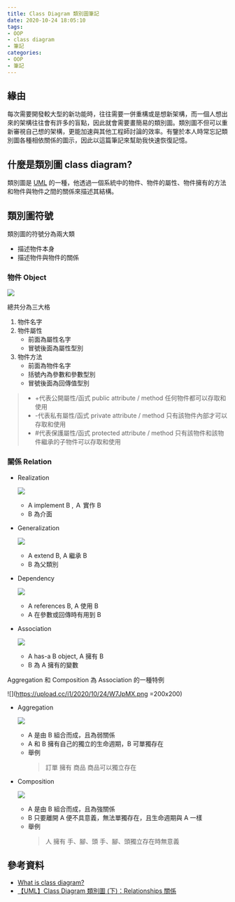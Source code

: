 ```yaml
---
title: Class Diagram 類別圖筆記
date: 2020-10-24 18:05:10
tags:
- OOP
- class diagram
- 筆記
categories:
- OOP
- 筆記
---
```

## 緣由

每次需要開發較大型的新功能時，往往需要一併重構或是想新架構，而一個人想出來的架構往往會有許多的盲點，因此就會需要畫簡易的類別圖。類別圖不但可以重新審視自己想的架構，更能加速與其他工程師討論的效率。有鑒於本人時常忘記類別圖各種相依關係的圖示，因此以這篇筆記來幫助我快速恢復記憶。

## 什麼是類別圖 class diagram?

類別圖是 [UML](https://zh.wikipedia.org/wiki/%E7%BB%9F%E4%B8%80%E5%BB%BA%E6%A8%A1%E8%AF%AD%E8%A8%80) 的一種，他透過一個系統中的物件、物件的屬性、物件擁有的方法和物件與物件之間的關係來描述其結構。

## 類別圖符號

類別圖的符號分為兩大類

- 描述物件本身
- 描述物件與物件的關係

### 物件 Object

![](https://upload.cc/i1/2020/10/24/X8s7ax.png)

總共分為三大格

1. 物件名字
2. 物件屬性
    - 前面為屬性名字
    - 冒號後面為屬性型別
3. 物件方法
    - 前面為物件名字
    - 括號內為參數和參數型別
    - 冒號後面為回傳值型別

>
>- +代表公開屬性/函式 public attribute / method
>   任何物件都可以存取和使用
> - -代表私有屬性/函式 private attribute / method
>   只有該物件內部才可以存取和使用
> - #代表保護屬性/函式 protected attribute / method
>   只有該物件和該物件繼承的子物件可以存取和使用

### 關係 Relation

- Realization

    ![](https://upload.cc/i1/2020/10/24/4ObGNm.png)

    - A implement B , Ａ 實作 B
    - B 為介面
- Generalization

    ![](https://upload.cc/i1/2020/10/24/v9roc6.png)

    - A extend B, A 繼承 B
    - B 為父類別
- Dependency

    ![](https://upload.cc/i1/2020/10/24/YKRArv.png)

    - A references B, A 使用 B
    - A 在參數或回傳時有用到 B
- Association

    ![](https://upload.cc/i1/2020/10/24/UYHCuv.png)

    - A has-a B object, A 擁有 B
    - B 為 A 擁有的變數

Aggregation 和 Composition 為 Association 的一種特例

![](https://upload.cc/i1/2020/10/24/W7JpMX.png =200x200)

- Aggregation

    ![](https://upload.cc/i1/2020/10/24/pLaJZU.png)

    - A 是由 B 組合而成，且為弱關係
    - A 和 B 擁有自己的獨立的生命週期，B 可單獨存在
    - 舉例
        >訂單 擁有 商品
        >商品可以獨立存在

- Composition

    ![](https://upload.cc/i1/2020/10/24/fmYrAl.png)

    - A 是由 B 組合而成，且為強關係
    - B 只要離開 A 便不具意義，無法單獨存在，且生命週期與 A 一樣
    - 舉例
      >人 擁有 手、腳、頭
      >手、腳、頭獨立存在時無意義

## 參考資料

- [What is class diagram?](https://www.visual-paradigm.com/guide/uml-unified-modeling-language/what-is-class-diagram/)
- [【UML】Class Diagram 類別圖 (下)：Relationships 關係](https://spicyboyd.blogspot.com/2018/07/umlclass-diagram-relationships.html)